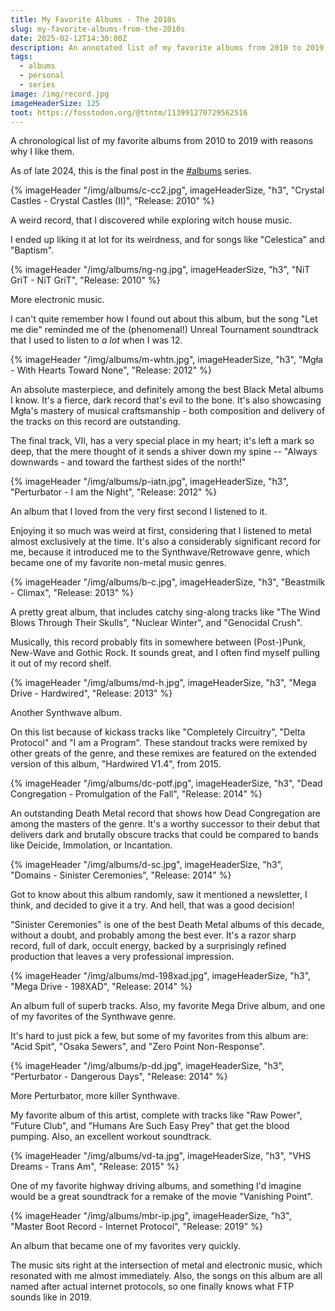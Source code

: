 ```yaml
---
title: My Favorite Albums - The 2010s
slug: my-favorite-albums-from-the-2010s
date: 2025-02-12T14:30:00Z
description: An annotated list of my favorite albums from 2010 to 2019.
tags:
  - albums
  - personal
  - series
image: /img/record.jpg
imageHeaderSize: 125
toot: https://fosstodon.org/@ttntm/113991270729562516
---
```


A chronological list of my favorite albums from 2010 to 2019 with reasons why I like them.

As of late 2024, this is the final post in the [#albums](/tags/albums/) series.

<div class="hr shadow mt2 mb2"></div>

{% imageHeader "/img/albums/c-cc2.jpg", imageHeaderSize, "h3", "Crystal Castles - Crystal Castles (II)", "Release: 2010" %}

A weird record, that I discovered while exploring witch house music.

I ended up liking it at lot for its weirdness, and for songs like "Celestica" and "Baptism".

{% imageHeader "/img/albums/ng-ng.jpg", imageHeaderSize, "h3", "NiT GriT - NiT GriT", "Release: 2010" %}

More electronic music.

I can't quite remember how I found out about this album, but the song "Let me die" reminded me of the (phenomenal!) Unreal Tournament soundtrack that I used to listen to _a lot_ when I was 12.

{% imageHeader "/img/albums/m-whtn.jpg", imageHeaderSize, "h3", "Mgła - With Hearts Toward None", "Release: 2012" %}

An absolute masterpiece, and definitely among the best Black Metal albums I know. It's a fierce, dark record that's evil to the bone. It's also showcasing Mgła's mastery of musical craftsmanship - both composition and delivery of the tracks on this record are outstanding.

The final track, VII, has a very special place in my heart; it's left a mark so deep, that the mere thought of it sends a shiver down my spine -- "Always downwards - and toward the farthest sides of the north!"

{% imageHeader "/img/albums/p-iatn.jpg", imageHeaderSize, "h3", "Perturbator - I am the Night", "Release: 2012" %}

An album that I loved from the very first second I listened to it.

Enjoying it so much was weird at first, considering that I listened to metal almost exclusively at the time. It's also a considerably significant record for me, because it introduced me to the Synthwave/Retrowave genre, which became one of my favorite non-metal music genres.

{% imageHeader "/img/albums/b-c.jpg", imageHeaderSize, "h3", "Beastmilk - Climax", "Release: 2013" %}

A pretty great album, that includes catchy sing-along tracks like "The Wind Blows Through Their Skulls", "Nuclear Winter", and "Genocidal Crush".

Musically, this record probably fits in somewhere between (Post-)Punk, New-Wave and Gothic Rock. It sounds great, and I often find myself pulling it out of my record shelf.

{% imageHeader "/img/albums/md-h.jpg", imageHeaderSize, "h3", "Mega Drive - Hardwired", "Release: 2013" %}

Another Synthwave album.

On this list because of kickass tracks like "Completely Circuitry", "Delta Protocol" and "I am a Program". These standout tracks were remixed by other greats of the genre, and these remixes are featured on the extended version of this album, "Hardwired V1.4", from 2015.

{% imageHeader "/img/albums/dc-potf.jpg", imageHeaderSize, "h3", "Dead Congregation - Promulgation of the Fall", "Release: 2014" %}

An outstanding Death Metal record that shows how Dead Congregation are among the masters of the genre. It's a worthy successor to their debut that delivers dark and brutally obscure tracks that could be compared to bands like Deicide, Immolation, or Incantation.

{% imageHeader "/img/albums/d-sc.jpg", imageHeaderSize, "h3", "Domains - Sinister Ceremonies", "Release: 2014" %}

Got to know about this album randomly, saw it mentioned a newsletter, I think, and decided to give it a try. And hell, that was a good decision!

"Sinister Ceremonies" is one of the best Death Metal albums of this decade, without a doubt, and probably among the best ever. It's a razor sharp record, full of dark, occult energy, backed by a surprisingly refined production that leaves a very professional impression.

{% imageHeader "/img/albums/md-198xad.jpg", imageHeaderSize, "h3", "Mega Drive - 198XAD", "Release: 2014" %}

An album full of superb tracks. Also, my favorite Mega Drive album, and one of my favorites of the Synthwave genre.

It's hard to just pick a few, but some of my favorites from this album are: "Acid Spit", "Osaka Sewers", and "Zero Point Non-Response".

{% imageHeader "/img/albums/p-dd.jpg", imageHeaderSize, "h3", "Perturbator - Dangerous Days", "Release: 2014" %}

More Perturbator, more killer Synthwave.

My favorite album of this artist, complete with tracks like "Raw Power", "Future Club", and "Humans Are Such Easy Prey" that get the blood pumping. Also, an excellent workout soundtrack.

{% imageHeader "/img/albums/vd-ta.jpg", imageHeaderSize, "h3", "VHS Dreams - Trans Am", "Release: 2015" %}

One of my favorite highway driving albums, and something I'd imagine would be a great soundtrack for a remake of the movie "Vanishing Point".

{% imageHeader "/img/albums/mbr-ip.jpg", imageHeaderSize, "h3", "Master Boot Record - Internet Protocol", "Release: 2019" %}

An album that became one of my favorites very quickly.

The music sits right at the intersection of metal and electronic music, which resonated with me almost immediately. Also, the songs on this album are all named after actual internet protocols, so one finally knows what FTP sounds like in 2019.
